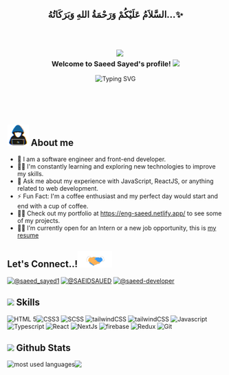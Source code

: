 <div align='center'>

## <b>السَّلاَمُ عَلَيْكُمْ وَرَحْمَةُ اللهِ وَبَرَكَاتُهُ...✨</b>

</div>
<br/>
<br/>
<br/>
<img width="250" align="right" src="https://c.tenor.com/_DOBjnGspYAAAAAM/code-coding.gif">

<h3 align="center">
  Welcome to Saeed Sayed's profile!
  <img src="https://media.giphy.com/media/hvRJCLFzcasrR4ia7z/giphy.gif" width="28">
</h3>

<!-- Typing SVG by DenverCoder1 - https://github.com/DenverCoder1/readme-typing-svg -->
<p align="center">
<img src="https://readme-typing-svg.herokuapp.com?font=Fira+Code&size=28&duration=3000&pause=500&color=9818F7&random=false&width=435&lines=Always+learn+new+things;Front-end+web+developer" alt="Typing SVG" />

<br/>
<br/>
<br/>
<br/>
<br/>

## <picture><img src = "https://github.com/0xAbdulKhalid/0xAbdulKhalid/raw/main/assets/mdImages/about_me.gif" width = 50px></picture> **About me**

- 🏢 I am a software engineer and front-end developer.
- 👨‍💻 I'm constantly learning and exploring new technologies to improve my skills.
- 💬 Ask me about my experience with JavaScript, ReactJS, or anything related to web development.
- ⚡ Fun Fact: I'm a coffee enthusiast and my perfect day would start and end with a cup of coffee.
- 👨‍💻 Check out my portfolio at https://eng-saeed.netlify.app/ to see some of my projects.
- 👨‍💻 I’m currently open for an Intern or a new job opportunity, this is [my resume](https://firebasestorage.googleapis.com/v0/b/my-portfolio-28ed6.appspot.com/o/Resume%2FSaeed-resume.pdf?alt=media&token=707e3b39-e31b-4b03-b591-c15b87dba4df)


## <b> Let's Connect..!</b><img src="https://github.com/0xAbdulKhalid/0xAbdulKhalid/raw/main/assets/mdImages/handshake.gif" width ="80">

[![@saeed_sayed1](https://img.icons8.com/fluency/48/000000/instagram-new.png "@saeed_sayed1")](https://www.instagram.com/saeed_sayed1/)
[![@SAEIDSAUED](https://img.icons8.com/fluency/48/000000/facebook.png "@SAEIDSAUED")](https://www.facebook.com/SAEIDSAUED)
[![@saeed-developer](https://img.icons8.com/fluency/48/000000/linkedin.png "@saeed-developer")](https://linkedin.com/in/saeed-developer)

<!--<a href="https://www.buymeacoffee.com/yousefdergham" target="_blank"><img src="https://cdn.buymeacoffee.com/buttons/v2/lato-orange.png" alt="Buy Me A Coffee" style="height: 50px !important;width: 174px !important;box-shadow: 0px 3px 2px 0px rgba(190, 190, 190, 0.5) !important;-webkit-box-shadow: 0px 3px 2px 0px rgba(190, 190, 190, 0.5) !important;" ></a>-->

## <img src="https://media2.giphy.com/media/QssGEmpkyEOhBCb7e1/giphy.gif?cid=ecf05e47a0n3gi1bfqntqmob8g9aid1oyj2wr3ds3mg700bl&rid=giphy.gif" width ="25"><b> Skills</b>

<img src="https://img.icons8.com/color/48/000000/html-5--v1.png" title="HTML 5"/><img src="https://img.icons8.com/color/48/000000/css3.png" title="CSS3"/> 
<img src="https://img.icons8.com/color/48/000000/sass.png" title="SCSS"/>
<img src="https://img.icons8.com/color/48/000000/tailwindcss.png" title="tailwindCSS"/>
<img src="https://img.icons8.com/color/48/000000/bootstrap.png" title="tailwindCSS"/>
<img src="https://img.icons8.com/color/48/000000/javascript--v1.png" title="Javascript"/>
<img src="https://img.icons8.com/color/48/000000/typescript--v1.png" title="Typescript"/>
<img src="https://img.icons8.com/office/48/000000/react.png" title="React"/> 
<img src="https://img.icons8.com/color/48/000000/nextjs.png" title="NextJs"/>
<img src="https://img.icons8.com/color/48/000000/firebase.png" title="firebase"/>
<img src="https://img.icons8.com/color/48/000000/redux.png" title="Redux"/>
<img src="https://img.icons8.com/color/48/000000/git.png" title="Git"/>


## <img src="https://media.giphy.com/media/iY8CRBdQXODJSCERIr/giphy.gif" width="35"><b> Github Stats </b>


<img align="left" src="https://github-readme-stats.vercel.app/api/top-langs?username=saeedsayed&show_icons=true&locale=en&layout=compact&theme=radical" alt="most used languages" />
<be>
    <img src="https://komarev.com/ghpvc/?username=saeedsayed&style=for-the-badge&base=10000">
<!--<a href="https://komarev.com/ghpvc/?username=yousefdergham&style=for-the-badge">
</a>-->
